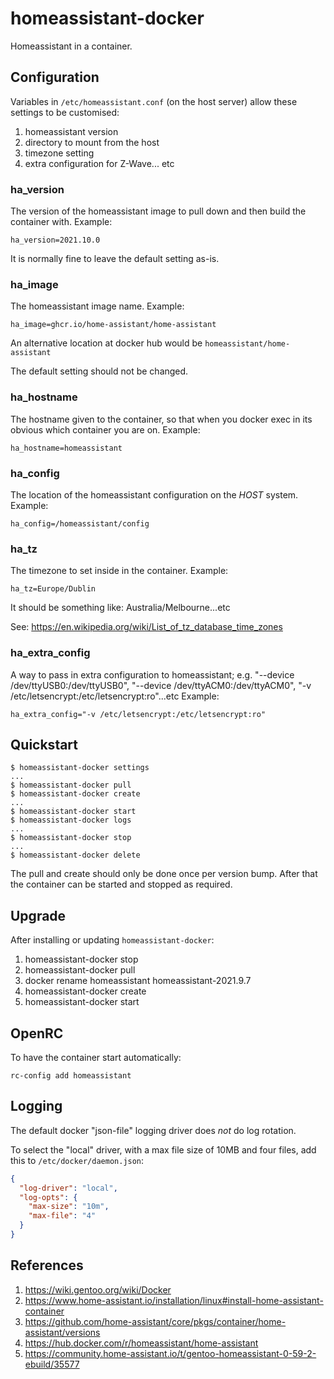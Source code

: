 # homeassistant-docker

Homeassistant in a container.

## Configuration

Variables in `/etc/homeassistant.conf` (on the host server) allow these settings to be customised:

1. homeassistant version
2. directory to mount from the host
3. timezone setting
4. extra configuration for Z-Wave... etc

### ha_version

The version of the homeassistant image to pull down and then build the container with.
Example:

```
ha_version=2021.10.0
```

It is normally fine to leave the default setting as-is.

### ha_image

The homeassistant image name. Example:

```
ha_image=ghcr.io/home-assistant/home-assistant
```

An alternative location at docker hub would be `homeassistant/home-assistant`

The default setting should not be changed.

### ha_hostname

The hostname given to the container, so that when you docker exec in its obvious which container you are on.
Example:

```
ha_hostname=homeassistant
```

### ha_config

The location of the homeassistant configuration on the *HOST* system.
Example:

```
ha_config=/homeassistant/config
```

### ha_tz

The timezone to set inside in the container.
Example:

```
ha_tz=Europe/Dublin
```

It should be something like: Australia/Melbourne...etc

See: https://en.wikipedia.org/wiki/List_of_tz_database_time_zones

### ha_extra_config

A way to pass in extra configuration to homeassistant; e.g. "--device /dev/ttyUSB0:/dev/ttyUSB0",
"--device /dev/ttyACM0:/dev/ttyACM0", "-v /etc/letsencrypt:/etc/letsencrypt:ro"...etc
Example:

```
ha_extra_config="-v /etc/letsencrypt:/etc/letsencrypt:ro"
```

## Quickstart

```
$ homeassistant-docker settings
...
$ homeassistant-docker pull
$ homeassistant-docker create
...
$ homeassistant-docker start
$ homeassistant-docker logs
...
$ homeassistant-docker stop
...
$ homeassistant-docker delete
```

The pull and create should only be done once per version bump.
After that the container can be started and stopped as required.

## Upgrade

After installing or updating `homeassistant-docker`:

1. homeassistant-docker stop
2. homeassistant-docker pull
3. docker rename homeassistant homeassistant-2021.9.7
4. homeassistant-docker create
5. homeassistant-docker start

## OpenRC

To have the container start automatically:

```
rc-config add homeassistant
```

## Logging

The default docker "json-file" logging driver does *not* do log rotation.

To select the "local" driver, with a max file size of 10MB and four files, add this to `/etc/docker/daemon.json`:

```json
{
  "log-driver": "local",
  "log-opts": {
    "max-size": "10m",
    "max-file": "4"
  }
}
```

## References

1. https://wiki.gentoo.org/wiki/Docker
2. https://www.home-assistant.io/installation/linux#install-home-assistant-container
3. https://github.com/home-assistant/core/pkgs/container/home-assistant/versions
4. https://hub.docker.com/r/homeassistant/home-assistant
5. https://community.home-assistant.io/t/gentoo-homeassistant-0-59-2-ebuild/35577

